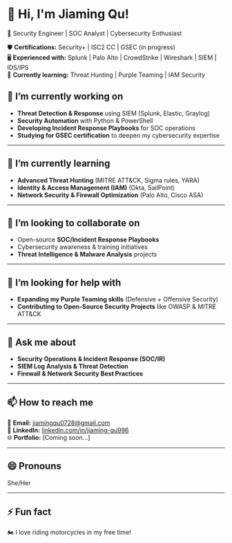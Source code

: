 # 👋 Hi, I'm Jiaming Qu!
🚀 Security Engineer | SOC Analyst | Cybersecurity Enthusiast  

🛡 **Certifications:** Security+ | ISC2 CC | GSEC (in progress)  
🖥 **Experienced with:** Splunk | Palo Alto | CrowdStrike | Wireshark | SIEM | IDS/IPS  
🎯 **Currently learning:** Threat Hunting | Purple Teaming | IAM Security  

## 🔭 I’m currently working on  
- **Threat Detection & Response** using SIEM (Splunk, Elastic, Graylog)  
- **Security Automation** with Python & PowerShell  
- **Developing Incident Response Playbooks** for SOC operations  
- **Studying for GSEC certification** to deepen my cybersecurity expertise

---

## 🌱 I’m currently learning  
- **Advanced Threat Hunting** (MITRE ATT&CK, Sigma rules, YARA)  
- **Identity & Access Management (IAM)** (Okta, SailPoint)  
- **Network Security & Firewall Optimization** (Palo Alto, Cisco ASA)  

---

## 👯 I’m looking to collaborate on  
- Open-source **SOC/Incident Response Playbooks**  
- Cybersecurity awareness & training initiatives  
- **Threat Intelligence & Malware Analysis** projects  

---

## 🤔 I’m looking for help with  
- **Expanding my Purple Teaming skills** (Defensive + Offensive Security)  
- **Contributing to Open-Source Security Projects** like OWASP & MITRE ATT&CK  

---

## 💬 Ask me about  
- **Security Operations & Incident Response (SOC/IR)**  
- **SIEM Log Analysis & Threat Detection**  
- **Firewall & Network Security Best Practices**  

---

## 📫 How to reach me  
📩 **Email:** jiamingqu0728@gmail.com  
💼 **LinkedIn:** [linkedin.com/in/jiaming-qu996](https://www.linkedin.com/in/jiaming-qu996/)      
🌐 **Portfolio:** [Coming soon...] 

---

## 😄 Pronouns  
She/Her  

---

## ⚡ Fun fact  
🏍 I love riding motorcycles in my free time!  

<!--
**jiaming-sec/Jiaming-Sec** is a ✨ _special_ ✨ repository because its `README.md` (this file) appears on your GitHub profile.

Here are some ideas to get you started:

- 🔭 I’m currently working on ...
- 🌱 I’m currently learning ...
- 👯 I’m looking to collaborate on ...
- 🤔 I’m looking for help with ...
- 💬 Ask me about ...
- 📫 How to reach me: ...
- 😄 Pronouns: ...
- ⚡ Fun fact: ...
-->
